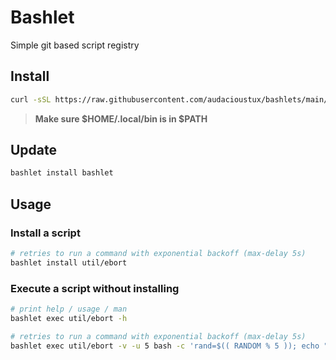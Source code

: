 # Bashlet

Simple git based script registry

## Install

```bash
curl -sSL https://raw.githubusercontent.com/audacioustux/bashlets/main/bashlet.sh | bash -s install bashlet
```

> **Make sure $HOME/.local/bin is in $PATH**

## Update

```bash
bashlet install bashlet
```

## Usage

### Install a script

```bash
# retries to run a command with exponential backoff (max-delay 5s)
bashlet install util/ebort
```

### Execute a script without installing

```bash
# print help / usage / man
bashlet exec util/ebort -h

# retries to run a command with exponential backoff (max-delay 5s)
bashlet exec util/ebort -v -u 5 bash -c 'rand=$(( RANDOM % 5 )); echo "Random number: $rand"; (( rand == 0 ))'
```
